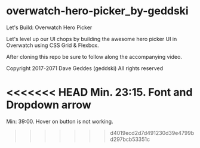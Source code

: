 # overwatch-hero-picker_by-geddski
Let's Build: Overwatch Hero Picker

Let's level up our UI chops by building the awesome hero picker UI in Overwatch using CSS Grid & Flexbox.

After cloning this repo be sure to follow along the accompanying video.

Copyright 2017-2071 Dave Geddes (geddski) All rights reserved

<<<<<<< HEAD
Min. 23:15. Font and Dropdown arrow
=======
Min: 39:00. Hover on button is not working.
>>>>>>> d4019ecd2d7d491230d39e4799bd297bcb53351c
